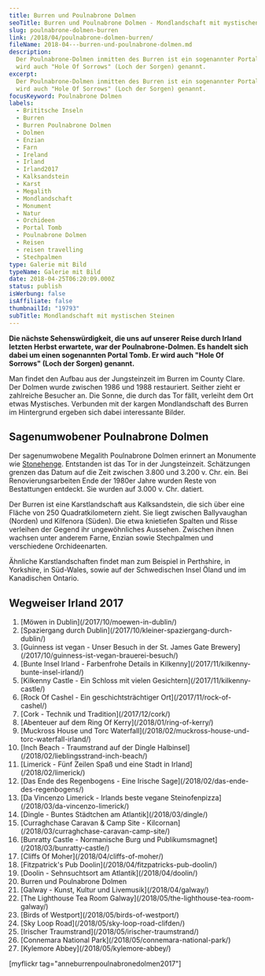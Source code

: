```yaml
---
title: Burren und Poulnabrone Dolmen
seoTitle: Burren und Poulnabrone Dolmen - Mondlandschaft mit mystischen Steinen
slug: poulnabrone-dolmen-burren
link: /2018/04/poulnabrone-dolmen-burren/
fileName: 2018-04---burren-und-poulnabrone-dolmen.md
description:
  Der Poulnabrone-Dolmen inmitten des Burren ist ein sogenannter Portal Tomb. Er
  wird auch "Hole Of Sorrows" (Loch der Sorgen) genannt.
excerpt:
  Der Poulnabrone-Dolmen inmitten des Burren ist ein sogenannter Portal Tomb. Er
  wird auch "Hole Of Sorrows" (Loch der Sorgen) genannt.
focusKeyword: Poulnabrone Dolmen
labels:
  - Brititsche Inseln
  - Burren
  - Burren Poulnabrone Dolmen
  - Dolmen
  - Enzian
  - Farn
  - Ireland
  - Irland
  - Irland2017
  - Kalksandstein
  - Karst
  - Megalith
  - Mondlandschaft
  - Monument
  - Natur
  - Orchideen
  - Portal Tomb
  - Poulnabrone Dolmen
  - Reisen
  - reisen travelling
  - Stechpalmen
type: Galerie mit Bild
typeName: Galerie mit Bild
date: 2018-04-25T06:20:09.000Z
status: publish
isWerbung: false
isAffiliate: false
thumbnailId: "19793"
subTitle: Mondlandschaft mit mystischen Steinen
---
```


<strong>Die nächste Sehenswürdigkeit, die uns auf unserer Reise durch Irland
letzten Herbst erwartete, war der Poulnabrone-Dolmen. Es handelt sich dabei um
einen sogenannten Portal Tomb. Er wird auch "Hole Of Sorrows" (Loch der Sorgen)
genannt.</strong>

Man findet den Aufbau aus der Jungsteinzeit im Burren im County Clare. Der
Dolmen wurde zwischen 1986 und 1988 restauriert. Seither zieht er zahlreiche
Besucher an. Die Sonne, die durch das Tor fällt, verleiht dem Ort etwas
Mystisches. Verbunden mit der kargen Mondlandschaft des Burren im Hintergrund
ergeben sich dabei interessante Bilder.

## Sagenumwobener Poulnabrone Dolmen

Der sagenumwobene Megalith Poulnabrone Dolmen erinnert an Monumente wie
[Stonehenge](/2009/05/stonehenge-11-05-2009/). Entstanden ist das Tor in der
Jungsteinzeit. Schätzungen grenzen das Datum auf die Zeit zwischen 3.800 und
3.200 v. Chr. ein. Bei Renovierungsarbeiten Ende der 1980er Jahre wurden Reste
von Bestattungen entdeckt. Sie wurden auf 3.000 v. Chr. datiert.

Der Burren ist eine Karstlandschaft aus Kalksandstein, die sich über eine Fläche
von 250 Quadratkilometern zieht. Sie liegt zwischen Ballyvaughan (Norden) und
Kilfenora (Süden). Die etwa knietiefen Spalten und Risse verleihen der Gegend
ihr ungewöhnliches Aussehen. Zwischen ihnen wachsen unter anderem Farne, Enzian
sowie Stechpalmen und verschiedene Orchideenarten.

Ähnliche Karstlandschaften findet man zum Beispiel in Perthshire, in Yorkshire,
in Süd-Wales, sowie auf der Schwedischen Insel Öland und im Kanadischen Ontario.

## Wegweiser Irland 2017

<ol>
    <li> [Möwen in Dublin](/2017/10/moewen-in-dublin/) </li>
    <li> [Spaziergang durch Dublin](/2017/10/kleiner-spaziergang-durch-dublin/) </li>
    <li> [Guinness ist vegan - Unser Besuch in der St. James Gate Brewery](/2017/10/guinness-ist-vegan-brauerei-besuch/) </li>
    <li> [Bunte Insel Irland - Farbenfrohe Details in Kilkenny](/2017/11/kilkenny-bunte-insel-irland/) </li>
    <li> [Kilkenny Castle - Ein Schloss mit vielen Gesichtern](/2017/11/kilkenny-castle/) </li>
    <li> [Rock Of Cashel - Ein geschichtsträchtiger Ort](/2017/11/rock-of-cashel/) </li>
    <li> [Cork - Technik und Tradition](/2017/12/cork/) </li>
    <li> [Abenteuer auf dem Ring Of Kerry](/2018/01/ring-of-kerry/) </li>
    <li> [Muckross House und Torc Waterfall](/2018/02/muckross-house-und-torc-waterfall-irland/) </li>
    <li> [Inch Beach - Traumstrand auf der Dingle Halbinsel](/2018/02/lieblingsstrand-inch-beach/) </li>
    <li> [Limerick - Fünf Zeilen Spaß und eine Stadt in Irland](/2018/02/limerick/) </li>
    <li> [Das Ende des Regenbogens - Eine Irische Sage](/2018/02/das-ende-des-regenbogens/) </li>
    <li> [Da Vincenzo Limerick - Irlands beste vegane Steinofenpizza](/2018/03/da-vincenzo-limerick/) </li>
    <li> [Dingle - Buntes Städtchen am Atlantik](/2018/03/dingle/) </li>
    <li> [Curraghchase Caravan &amp; Camp Site - Kilcornan](/2018/03/curraghchase-caravan-camp-site/) </li>
    <li> [Bunratty Castle - Normanische Burg und Publikumsmagnet](/2018/03/bunratty-castle/) </li>
    <li> [Cliffs Of Moher](/2018/04/cliffs-of-moher/) </li>
    <li> [Fitzpatrick's Pub Doolin](/2018/04/fitzpatricks-pub-doolin/) </li>
    <li> [Doolin - Sehnsuchtsort am Atlantik](/2018/04/doolin/) </li>
    <li>Burren und Poulnabrone Dolmen</li>
    <li> [Galway - Kunst, Kultur und Livemusik](/2018/04/galway/) </li>
    <li> [The Lighthouse Tea Room Galway](/2018/05/the-lighthouse-tea-room-galway/) </li>
    <li> [Birds of Westport](/2018/05/birds-of-westport/) </li>
    <li> [Sky Loop Road](/2018/05/sky-loop-road-clifden/) </li>
    <li> [Irischer Traumstrand](/2018/05/irischer-traumstrand/) </li>
    <li> [Connemara National Park](/2018/05/connemara-national-park/) </li>
    <li> [Kylemore Abbey](/2018/05/kylemore-abbey/) </li>
</ol>

[myflickr tag="anneburrenpoulnabronedolmen2017"]
